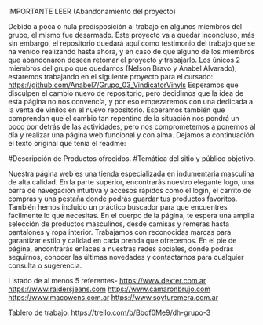 IMPORTANTE LEER (Abandonamiento del proyecto)

Debido a poca o nula predisposición al trabajo en algunos miembros del grupo, el mismo fue desarmado. Este proyecto va a quedar inconcluso, más sin embargo, el repositorio quedará aquí como testimonio del trabajo que se ha venido realizando hasta ahora, y en caso de que alguno de los miembros que abandonaron deseen retomar el proyecto y trabajarlo.
Los únicos 2 miembros del grupo que quedamos (Nelson Bravo y Anabel Alvarado), estaremos trabajando en el siguiente proyecto para el cursado: https://github.com/Anabel7/Grupo_03_VindicatorVinyls
Esperamos que disculpen el cambio nuevo de repositorio, pero decidimos que la idea de esta página no nos convencía, y por eso empezaremos con una dedicada a la venta de vinilos en el nuevo repositorio.
Esperamos también que comprendan que el cambio tan repentino de la situación nos pondrá un poco por detrás de las actividades, pero nos comprometemos a ponernos al día y realizar una página web funcional y con alma.
Dejamos a continuación el texto original que tenía el readme:


#Descripción de Productos ofrecidos.
#Temática del sitio y público objetivo.

Nuestra página web es una tienda especializada en indumentaria masculina de alta calidad. En la parte superior, encontrarás nuestro elegante logo, una barra de navegación intuitiva y accesos rápidos como el login, el carrito de compras y una pestaña donde podrás guardar tus productos favoritos. También hemos incluido un práctico buscador para que encuentres fácilmente lo que necesitas.
En el cuerpo de la página, te espera una amplia selección de productos masculinos, desde camisas y remeras hasta pantalones y ropa interior. Trabajamos con reconocidas marcas para garantizar estilo y calidad en cada prenda que ofrecemos.
En el pie de página, encontrarás enlaces a nuestras redes sociales, donde podrás seguirnos, conocer las últimas novedades y contactarnos para cualquier consulta o sugerencia.

Listado de al menos 5 referentes-
https://www.dexter.com.ar
https://www.raidersjeans.com
https://www.camaronbrujo.com
https://www.macowens.com.ar
https://www.soyturemera.com.ar

Tablero de trabajo:
https://trello.com/b/Bbqf0Me9/dh-grupo-3
